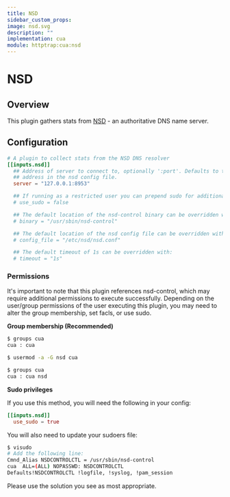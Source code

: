 ```yaml
---
title: NSD
sidebar_custom_props:
image: nsd.svg
description: ""
implementation: cua
module: httptrap:cua:nsd
---
```


# NSD

## Overview

This plugin gathers stats from [NSD](https://www.nlnetlabs.nl/projects/nsd/about) - an authoritative DNS name server.

## Configuration

```toml
# A plugin to collect stats from the NSD DNS resolver
[[inputs.nsd]]
  ## Address of server to connect to, optionally ':port'. Defaults to the
  ## address in the nsd config file.
  server = "127.0.0.1:8953"

  ## If running as a restricted user you can prepend sudo for additional access:
  # use_sudo = false

  ## The default location of the nsd-control binary can be overridden with:
  # binary = "/usr/sbin/nsd-control"

  ## The default location of the nsd config file can be overridden with:
  # config_file = "/etc/nsd/nsd.conf"

  ## The default timeout of 1s can be overridden with:
  # timeout = "1s"
```

### Permissions

It's important to note that this plugin references nsd-control, which may
require additional permissions to execute successfully. Depending on the
user/group permissions of the user executing this plugin, you may
need to alter the group membership, set facls, or use sudo.

**Group membership (Recommended)**

```bash
$ groups cua
cua : cua

$ usermod -a -G nsd cua

$ groups cua
cua : cua nsd
```

**Sudo privileges**

If you use this method, you will need the following in your config:

```toml
[[inputs.nsd]]
  use_sudo = true
```

You will also need to update your sudoers file:

```bash
$ visudo
# Add the following line:
Cmnd_Alias NSDCONTROLCTL = /usr/sbin/nsd-control
cua  ALL=(ALL) NOPASSWD: NSDCONTROLCTL
Defaults!NSDCONTROLCTL !logfile, !syslog, !pam_session
```

Please use the solution you see as most appropriate.
